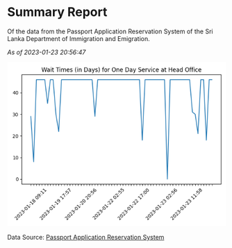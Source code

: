 # Summary Report

Of the data from the Passport Application Reservation System of the Sri Lanka Department of Immigration and Emigration.

*As of 2023-01-23 20:56:47*

![Wait Time Chart](summary.wait_time_chart.png)

Data Source: [Passport Application Reservation System](https://eservices.immigration.gov.lk:8443/appointment/pages/reservationApplication.xhtml)